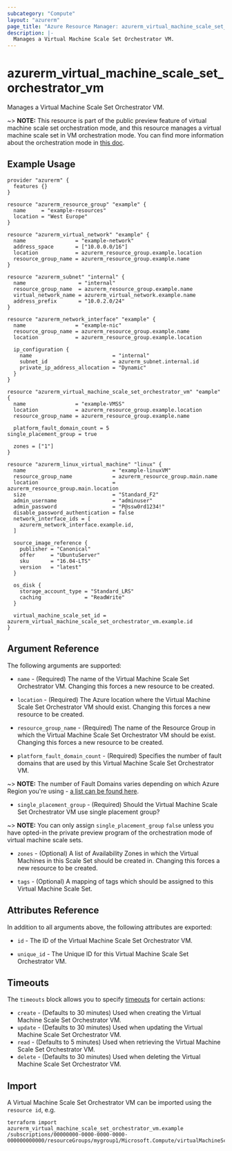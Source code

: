 ```yaml
---
subcategory: "Compute"
layout: "azurerm"
page_title: "Azure Resource Manager: azurerm_virtual_machine_scale_set_orchestrator_vm"
description: |-
  Manages a Virtual Machine Scale Set Orchestrator VM.
---
```


# azurerm_virtual_machine_scale_set_orchestrator_vm

Manages a Virtual Machine Scale Set Orchestrator VM.

~> **NOTE:** This resource is part of the public preview feature of virtual machine scale set orchestration mode, and this resource manages a virtual machine scale set in VM orchestration mode. You can find more information about the orchestration mode in [this doc](https://docs.microsoft.com/en-us/azure/virtual-machine-scale-sets/orchestration-modes).

## Example Usage

```hcl
provider "azurerm" {
  features {}
}

resource "azurerm_resource_group" "example" {
  name     = "example-resources"
  location = "West Europe"
}

resource "azurerm_virtual_network" "example" {
  name                = "example-network"
  address_space       = ["10.0.0.0/16"]
  location            = azurerm_resource_group.example.location
  resource_group_name = azurerm_resource_group.example.name
}

resource "azurerm_subnet" "internal" {
  name                 = "internal"
  resource_group_name  = azurerm_resource_group.example.name
  virtual_network_name = azurerm_virtual_network.example.name
  address_prefix       = "10.0.2.0/24"
}

resource "azurerm_network_interface" "example" {
  name                = "example-nic"
  resource_group_name = azurerm_resource_group.example.name
  location            = azurerm_resource_group.example.location

  ip_configuration {
    name                          = "internal"
    subnet_id                     = azurerm_subnet.internal.id
    private_ip_address_allocation = "Dynamic"
  }
}

resource "azurerm_virtual_machine_scale_set_orchestrator_vm" "eample" {
  name                = "example-VMSS"
  location            = azurerm_resource_group.example.location
  resource_group_name = azurerm_resource_group.example.name

  platform_fault_domain_count = 5
single_placement_group = true

  zones = ["1"]
}

resource "azurerm_linux_virtual_machine" "linux" {
  name                            = "example-linuxVM"
  resource_group_name             = azurerm_resource_group.main.name
  location                        = azurerm_resource_group.main.location
  size                            = "Standard_F2"
  admin_username                  = "adminuser"
  admin_password                  = "P@ssw0rd1234!"
  disable_password_authentication = false
  network_interface_ids = [
    azurerm_network_interface.example.id,
  ]

  source_image_reference {
    publisher = "Canonical"
    offer     = "UbuntuServer"
    sku       = "16.04-LTS"
    version   = "latest"
  }

  os_disk {
    storage_account_type = "Standard_LRS"
    caching              = "ReadWrite"
  }

  virtual_machine_scale_set_id = azurerm_virtual_machine_scale_set_orchestrator_vm.example.id
}
```

## Argument Reference

The following arguments are supported:

* `name` - (Required) The name of the Virtual Machine Scale Set Orchestrator VM. Changing this forces a new resource to be created.

* `location` - (Required) The Azure location where the Virtual Machine Scale Set Orchestrator VM should exist. Changing this forces a new resource to be created.

* `resource_group_name` - (Required) The name of the Resource Group in which the Virtual Machine Scale Set Orchestrator VM should be exist. Changing this forces a new resource to be created.

* `platform_fault_domain_count` - (Required) Specifies the number of fault domains that are used by this Virtual Machine Scale Set Orchestrator VM.

~> **NOTE:** The number of Fault Domains varies depending on which Azure Region you're using - [a list can be found here](https://github.com/MicrosoftDocs/azure-docs/blob/master/includes/managed-disks-common-fault-domain-region-list.md).

* `single_placement_group` - (Required) Should the Virtual Machine Scale Set Orchestrator VM use single placement group?

~> **NOTE:** You can only assign `single_placement_group` `false` unless you have opted-in the private preview program of the orchestration mode of virtual machine scale sets.

* `zones` - (Optional) A list of Availability Zones in which the Virtual Machines in this Scale Set should be created in. Changing this forces a new resource to be created.

* `tags` - (Optional) A mapping of tags which should be assigned to this Virtual Machine Scale Set.

## Attributes Reference

In addition to all arguments above, the following attributes are exported:

* `id` - The ID of the Virtual Machine Scale Set Orchestrator VM.

* `unique_id` - The Unique ID for this Virtual Machine Scale Set Orchestrator VM.

## Timeouts

The `timeouts` block allows you to specify [timeouts](https://www.terraform.io/docs/configuration/resources.html#timeouts) for certain actions:

* `create` - (Defaults to 30 minutes) Used when creating the Virtual Machine Scale Set Orchestrator VM.
* `update` - (Defaults to 30 minutes) Used when updating the Virtual Machine Scale Set Orchestrator VM.
* `read` - (Defaults to 5 minutes) Used when retrieving the Virtual Machine Scale Set Orchestrator VM.
* `delete` - (Defaults to 30 minutes) Used when deleting the Virtual Machine Scale Set Orchestrator VM.

## Import

A Virtual Machine Scale Set Orchestrator VM can be imported using the `resource id`, e.g.

```shell
terraform import azurerm_virtual_machine_scale_set_orchestrator_vm.example /subscriptions/00000000-0000-0000-0000-000000000000/resourceGroups/mygroup1/Microsoft.Compute/virtualMachineScaleSets/scaleset1
```
